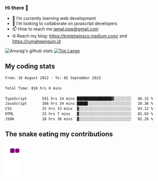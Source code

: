 ### Hi there 👋

<!--
**padepokanpenguin/padepokanpenguin** is a ✨ _special_ ✨ repository because its `README.md` (this file) appears on your GitHub profile.
-->

- 🌱 I’m currently learning  web development
- 👯 I’m looking to collaborate on javascript developers
- 📫 How to reach me jamal.psw@gmail.com
- 🌐 Reach my blog:
   https://tripletwinsco.medium.com/ and
   https://rumahpenguin.id

![Anurag's github stats](https://github-readme-stats.vercel.app/api?username=padepokanpenguin&count_private=true&disable_animations=false&show_icons=true&theme=default)
[![Top Langs](https://github-readme-stats.vercel.app/api/top-langs/?username=padepokanpenguin&theme=default&layout=compact)](https://github.com/padepokanpenguin)

## My coding stats

<!--START_SECTION:waka-->

```txt
From: 16 August 2022 - To: 02 September 2023

Total Time: 818 hrs 8 mins

TypeScript       541 hrs 14 mins ████████████████▓░░░░░░░░   66.15 %
JavaScript       166 hrs 34 mins █████░░░░░░░░░░░░░░░░░░░░   20.36 %
CSS              25 hrs 33 mins  ▓░░░░░░░░░░░░░░░░░░░░░░░░   03.12 %
HTML             23 hrs 7 mins   ▓░░░░░░░░░░░░░░░░░░░░░░░░   02.83 %
JSON             18 hrs 30 mins  ▓░░░░░░░░░░░░░░░░░░░░░░░░   02.26 %
```

<!--END_SECTION:waka-->


## The snake eating my contributions
![snake gif](https://github.com/padepokanpenguin/padepokanpenguin/blob/output/github-contribution-grid-snake.gif)

